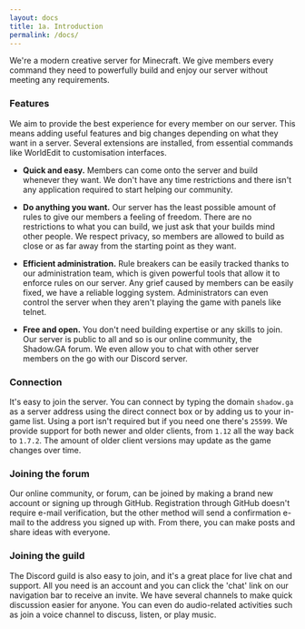 ```yaml
---
layout: docs
title: 1a. Introduction
permalink: /docs/
---
```

We're a modern creative server for Minecraft. We give members every command they need to powerfully build and enjoy our server without meeting any requirements.

### Features
We aim to provide the best experience for every member on our server. This means adding useful features and big changes depending on what they want in a server. Several extensions are installed, from essential commands like WorldEdit to customisation interfaces.

- **Quick and easy.** Members can come onto the server and build whenever they want. We don't have any time restrictions and there isn't any application required to start helping our community.

- **Do anything you want.** Our server has the least possible amount of rules to give our members a feeling of freedom. There are no restrictions to what you can build, we just ask that your builds mind other people. We respect privacy, so members are allowed to build as close or as far away from the starting point as they want.

- **Efficient administration.** Rule breakers can be easily tracked thanks to our administration team, which is given powerful tools that allow it to enforce rules on our server. Any grief caused by members can be easily fixed, we have a reliable logging system. Administrators can even control the server when they aren't playing the game with panels like telnet.

- **Free and open.** You don't need building expertise or any skills to join. Our server is public to all and so is our online community, the Shadow.GA forum. We even allow you to chat with other server members on the go with our Discord server.

### Connection
It's easy to join the server.
You can connect by typing the domain `shadow.ga` as a server address using the direct connect box or by adding us to your in-game list.
Using a port isn't required but if you need one there's `25599`.
We provide support for both newer and older clients, from `1.12` all the way back to `1.7.2`.
The amount of older client versions may update as the game changes over time.

### Joining the forum
Our online community, or forum, can be joined by making a brand new account or signing up through GitHub.
Registration through GitHub doesn't require e-mail verification, but the other method will send a confirmation e-mail to the address you signed up with.
From there, you can make posts and share ideas with everyone.

### Joining the guild
The Discord guild is also easy to join, and it's a great place for live chat and support.
All you need is an account and you can click the 'chat' link on our navigation bar to receive an invite.
We have several channels to make quick discussion easier for anyone.
You can even do audio-related activities such as join a voice channel to discuss, listen, or play music.
